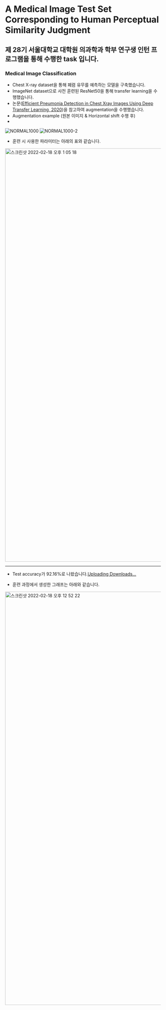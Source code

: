 # A Medical Image Test Set Corresponding to Human Perceptual Similarity Judgment

## 제 28기 서울대학교 대학원 의과학과 학부 연구생 인턴 프로그램을 통해 수행한 task 입니다.

### Medical Image Classification
- Chest X-ray dataset을 통해 폐렴 유무를 예측하는 모델을 구축했습니다.
- ImageNet dataset으로 사전 훈련된 ResNet50을 통해 transfer learning을 수행했습니다.
- 논문([Efficient Pneumonia Detection in Chest Xray Images Using Deep Transfer Learning, 2020](https://github.com/better62/Medical-image-testset/blob/Classification-ResNet50/augmentation/Efficient%20Pneumonia%20Detection%20in%20Chest%20Xray%20Images%20Using%20Deep%20Transfer%20Learning.pdf))을 참고하여 augmentation을 수행했습니다.
- Augmentation example (원본 이미지 & Horizontal shift 수행 후)
- 
![NORMAL1000](https://user-images.githubusercontent.com/63288666/154616422-517426fc-abf7-4cc2-806a-cb65ecd01a9b.png) ![NORMAL1000-2](https://user-images.githubusercontent.com/63288666/154616581-de51c45b-50e6-475e-98c5-15593eb8aef5.png)

- 훈련 시 사용한 파라미터는 아래의 표와 같습니다.
<img width="1335" alt="스크린샷 2022-02-18 오후 1 05 18" src="https://user-images.githubusercontent.com/63288666/154615497-f7b06d72-3e04-419c-b264-d5c807da868a.png">

***
- Test accuracy가 92.16%로 나왔습니다.[Uploading Downloads…]()

- 훈련 과정에서 생성한 그래프는 아래와 같습니다.
<img width="1335" alt="스크린샷 2022-02-18 오후 12 52 22" src="https://user-images.githubusercontent.com/63288666/154615599-c010867e-7c5d-4be6-973b-c195963b0827.png">
